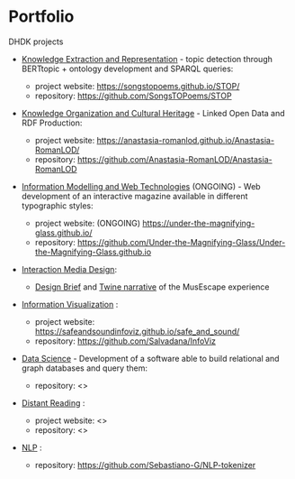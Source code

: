 # Portfolio
DHDK projects

- [Knowledge Extraction and Representation](https://www.unibo.it/it/didattica/insegnamenti/insegnamento/2021/454463) - topic detection through BERTtopic + ontology development and SPARQL queries:

    - project website: <https://songstopoems.github.io/STOP/>
    - repository: <https://github.com/SongsTOPoems/STOP>
    
- [Knowledge Organization and Cultural Heritage](https://www.unibo.it/it/didattica/insegnamenti/insegnamento/2021/454462) - Linked Open Data and RDF Production:

    - project website: <https://anastasia-romanlod.github.io/Anastasia-RomanLOD/>
    - repository: <https://github.com/Anastasia-RomanLOD/Anastasia-RomanLOD>
    
- [Information Modelling and Web Technologies](https://www.unibo.it/it/didattica/insegnamenti/insegnamento/2021/454464) (ONGOING) - Web development of an interactive magazine available in different typographic styles:

    - project website: (ONGOING) <https://under-the-magnifying-glass.github.io/>
    - repository: <https://github.com/Under-the-Magnifying-Glass/Under-the-Magnifying-Glass.github.io>
    
- [Interaction Media Design](https://www.unibo.it/it/didattica/insegnamenti/insegnamento/2021/454470): 
    - <a href="MUSEscape_DESIGN_BRIEF.pdf" class="image fit"><img src="images/marr_pic.jpg" alt="">Design Brief</a> and [Twine narrative](https://salvadana.github.io/Portfolio/twine.html) of the MusEscape experience

- [Information Visualization](https://www.unibo.it/it/didattica/insegnamenti/insegnamento/2022/467047)  : 
    - project website: <https://safeandsoundinfoviz.github.io/safe_and_sound/>
    - repository: <https://github.com/Salvadana/InfoViz>
    
- [Data Science](https://www.unibo.it/it/didattica/insegnamenti/insegnamento/2021/467046) - Development of a software able to build relational and graph databases and query them: 
    - repository: <>
    
- [Distant Reading](https://www.unibo.it/it/didattica/insegnamenti/insegnamento/2021/424631) : 
    - project website: <>
    - repository: <> 
    
- [NLP](https://www.unibo.it/it/didattica/insegnamenti/insegnamento/2022/455487) : 
    
    - repository: <https://github.com/Sebastiano-G/NLP-tokenizer>

